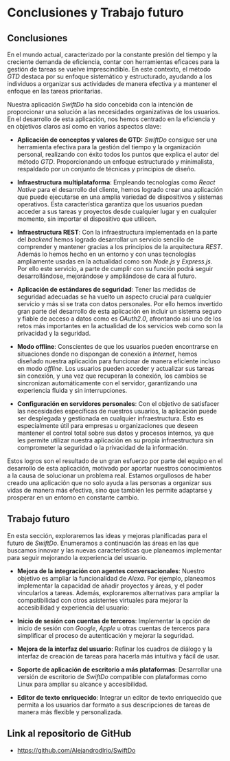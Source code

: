 # Conclusiones y Trabajo futuro

## Conclusiones

En el mundo actual, caracterizado por la constante presión del tiempo y la creciente demanda de eficiencia, contar con herramientas eficaces para la gestión de tareas se vuelve imprescindible. En este contexto, el método *GTD* destaca por su enfoque sistemático y estructurado, ayudando a los individuos a organizar sus actividades de manera efectiva y a mantener el enfoque en las tareas prioritarias.

Nuestra aplicación *SwiftDo* ha sido concebida con la intención de proporcionar una solución a las necesidades organizativas de los usuarios. En el desarrollo de esta aplicación, nos hemos centrado en la eficiencia y en objetivos claros así como en varios aspectos clave:

- **Aplicación de conceptos y valores de GTD:**  *SwiftDo* consigue ser una herramienta efectiva para la gestión del tiempo y la organización personal, realizando con éxito todos los puntos que explica el autor del método *GTD*. Proporcionando un enfoque estructurado y minimalista, respaldado por un conjunto de técnicas y principios de diseño.

- **Infraestructura multiplataforma**: Empleando tecnologías como *React Native* para el desarrollo del cliente, hemos logrado crear una aplicación que puede ejecutarse en una amplia variedad de dispositivos y sistemas operativos. Esta característica garantiza que los usuarios puedan acceder a sus tareas y proyectos desde cualquier lugar y en cualquier momento, sin importar el dispositivo que utilicen.

- **Infraestructura REST**: Con la infraestructura implementada en la parte del *backend* hemos logrado desarrollar un servicio sencillo de comprender y mantener gracias a los principios de la arquitectura *REST*. Además lo hemos hecho en un entorno y con unas tecnologías ampliamente usadas en la actualidad como son *Node.js* y *Express.js*. Por ello este servicio, a parte de cumplir con su función podrá seguir desarrollándose, mejorándose y ampliándose de cara al futuro.

- **Aplicación de estándares de seguridad**: Tener las medidas de seguridad adecuadas se ha vuelto un aspecto crucial para cualquier servicio y más si se trata con datos personales. Por ello hemos invertido gran parte del desarrollo de esta aplicación en incluir un sistema seguro y fiable de acceso a datos como es *OAuth2.0*, afrontando así uno de los retos más importantes en la actualidad de los servicios web como son la privacidad y la seguridad.

- **Modo offline**: Conscientes de que los usuarios pueden encontrarse en situaciones donde no dispongan de conexión a *Internet*, hemos diseñado nuestra aplicación para funcionar de manera eficiente incluso en modo *offline*. Los usuarios pueden acceder y actualizar sus tareas sin conexión, y una vez que recuperan la conexión, los cambios se sincronizan automáticamente con el servidor, garantizando una experiencia fluida y sin interrupciones.

- **Configuración en servidores personales**: Con el objetivo de satisfacer las necesidades específicas de nuestros usuarios, la aplicación puede ser desplegada y gestionada en cualquier infraestructura. Esto es especialmente útil para empresas u organizaciones que deseen mantener el control total sobre sus datos y procesos internos, ya que les permite utilizar nuestra aplicación en su propia infraestructura sin comprometer la seguridad o la privacidad de la información.

Estos logros son el resultado de un gran esfuerzo por parte del equipo en el desarrollo de esta aplicación, motivado por aportar nuestros conocimientos a la causa de solucionar un problema real. Estamos orgullosos de haber creado una aplicación que no solo ayuda a las personas a organizar sus vidas de manera más efectiva, sino que también les permite adaptarse y prosperar en un entorno en constante cambio.

## Trabajo futuro

En esta sección, exploraremos las ideas y mejoras planificadas para el futuro de *SwiftDo*. Enumeramos a continuación las áreas en las que buscamos innovar y las nuevas características que planeamos implementar para seguir mejorando la experiencia del usuario.

- **Mejora de la integración con agentes conversacionales**: Nuestro objetivo es ampliar la funcionalidad de *Alexa*. Por ejemplo, planeamos implementar la capacidad de añadir proyectos y áreas, y el poder vincularlos a tareas. Además, exploraremos alternativas para ampliar la compatibilidad con otros asistentes virtuales para mejorar la accesibilidad y experiencia del usuario:

- **Inicio de sesión con cuentas de terceros**: Implementar la opción de inicio de sesión con *Google*, *Apple* u otras cuentas de terceros para simplificar el proceso de autenticación y mejorar la seguridad.

- **Mejora de la interfaz del usuario**: Refinar los cuadros de diálogo y la interfaz de creación de tareas para hacerla más intuitiva y fácil de usar.

- **Soporte de aplicación de escritorio a más plataformas**: Desarrollar una versión de escritorio de *SwiftDo* compatible con plataformas como Linux para ampliar su alcance y accesibilidad.

- **Editor de texto enriquecido**: Integrar un editor de texto enriquecido que permita a los usuarios dar formato a sus descripciones de tareas de manera más flexible y personalizada.

## Link al repositorio de GitHub

- https://github.com/Alejandrodlrio/SwiftDo
